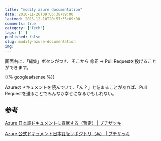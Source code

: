 ```yaml
---
title: "modify azure documentation"
date: 2016-11-26T09:05:38+09:00
lastmod: 2016-12-10T20:57:55+09:00
comments: true
category: ['Tech']
tags: ['']
published: false
slug: modify-azure-documentation
img:
---
```



画面右に、「編集」ボタンがつき、そこから 修正 -> Pull Requestを投げることができます。

<!--more-->
{{% googleadsense %}}

Azureのドキュメントを読んでいて、「ん？」と詰まることがあれば、Pull Requestを送ることでみんなが幸せになるかもしれない。


## 参考

[Azure 日本語ドキュメントに貢献する（暫定） \| ブチザッキ](https://buchizo.wordpress.com/2016/03/23/azure-%E6%97%A5%E6%9C%AC%E8%AA%9E%E3%83%89%E3%82%AD%E3%83%A5%E3%83%A1%E3%83%B3%E3%83%88%E3%81%AB%E8%B2%A2%E7%8C%AE%E3%81%99%E3%82%8B%EF%BC%88%E6%9A%AB%E5%AE%9A%EF%BC%89/)

[Azure 公式ドキュメント日本語版リポジトリ（再） \| ブチザッキ](https://buchizo.wordpress.com/2016/03/22/azure-%e5%85%ac%e5%bc%8f%e3%83%89%e3%82%ad%e3%83%a5%e3%83%a1%e3%83%b3%e3%83%88%e6%97%a5%e6%9c%ac%e8%aa%9e%e7%89%88%e3%83%aa%e3%83%9d%e3%82%b8%e3%83%88%e3%83%aa%ef%bc%88%e5%86%8d%ef%bc%89/)
